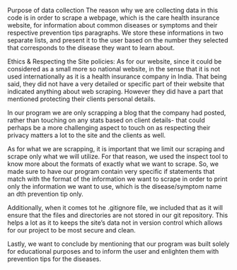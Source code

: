 Purpose of data collection
The reason why we are collecting data in this code is in order to scrape a webpage, which is the care health insurance website,  for information about common diseases or symptoms and their respective prevention tips paragraphs. We store these informations in two separate lists, and present it to the user based on the number they selected that corresponds to the disease they want to learn about. 

Ethics & Respecting the Site policies:
As for our website, since it could be considered as a small more so national website, in the sense that it is not used internationally as it is a health insurance company in India. That being said, they did not have a very detailed or specific part of their website that indicated anything about web scraping. However they did have a part that mentioned protecting their clients personal details. 

In our program we are only scrapping a blog that the company had posted, rather than touching on any stats based on client details- that could perhaps be a more challenging aspect to touch on as respecting their privacy matters a lot to the site and the clients as well. 

As for what we are scrapping, it is important that we limit our scraping and scrape only what we will utilize. For that reason, we used the inspect tool to know more about the formats of exactly what we want to scrape. So, we made sure to have our program contain very specific if statements that match with the format of the information we want to scrape in order to print only the information we want to use, which is the disease/symptom name an dth prevention tip only.

Additionally, when it comes tot he .gitignore file, we included that as it will ensure that the files and directories are not stored in our git repository. This helps a lot as it to keeps the site’s data not in version control which allows for our project to be most secure and clean. 

Lastly, we want to conclude by mentioning that our program was built solely for educational purposes and to inform the user and enlighten them with prevention tips for the diseases. 

